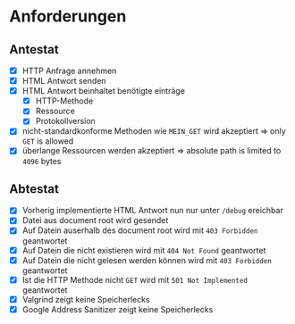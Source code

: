 # Anforderungen

## Antestat

- [x] HTTP Anfrage annehmen
- [x] HTML Antwort senden
- [x] HTML Antwort beinhaltet benötigte einträge
    - [x] HTTP-Methode
    - [x] Ressource
    - [x] Protokollversion
- [x] nicht-standardkonforme Methoden wie `MEIN_GET` wird akzeptiert => only `GET` is allowed
- [x] überlange Ressourcen werden akzeptiert => absolute path is limited to `4096` bytes

## Abtestat

- [x] Vorherig implementierte HTML Antwort nun nur unter `/debug` ereichbar
- [x] Datei aus document root wird gesendet
- [x] Auf Datein auserhalb des document root wird mit `403 Forbidden` geantwortet
- [x] Auf Datein die nicht existieren wird mit `404 Not Found` geantwortet
- [x] Auf Datein die nicht gelesen werden können wird mit `403 Forbidden` geantwortet
- [x] Ist die HTTP Methode nicht `GET` wird mit `501 Not Implemented` geantwortet
- [x] Valgrind zeigt keine Speicherlecks
- [x] Google Address Sanitizer zeigt keine Speicherlecks

